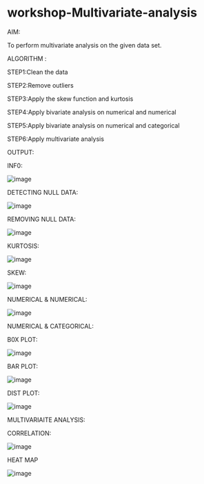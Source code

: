 # workshop-Multivariate-analysis
AIM:

  To perform multivariate analysis on the given data set.
  
ALGORITHM :

  STEP1:Clean the data
  
  STEP2:Remove outliers
  
  STEP3:Apply the skew function and kurtosis 
  
  STEP4:Apply bivariate analysis on numerical and numerical
  
  STEP5:Apply bivariate analysis on numerical and categorical
  
  STEP6:Apply multivariate analysis
  
  OUTPUT:
  
  INF0:
  
  ![image](https://user-images.githubusercontent.com/95408674/192588212-212eece8-788a-4d07-9c8f-2cf49c8de960.png)

DETECTING NULL DATA:

![image](https://user-images.githubusercontent.com/95408674/192588408-12d5a72b-1fea-4ca7-aa6d-8fb71ea60f19.png)

REMOVING NULL DATA:

![image](https://user-images.githubusercontent.com/95408674/192588886-dcbb1e10-a903-45f9-be25-ea19b31e184e.png)

KURTOSIS:

![image](https://user-images.githubusercontent.com/95408674/192590861-c948c1c9-897d-4d5b-8834-7d60766b72f8.png)

SKEW:

![image](https://user-images.githubusercontent.com/95408674/192591130-d5f6176d-a2c9-4d1a-be47-4ef51c25cd79.png)


NUMERICAL & NUMERICAL:

![image](https://user-images.githubusercontent.com/95408674/192590131-1e779e2f-d72c-482e-a9ae-6b9df5ab7ac3.png)


  NUMERICAL & CATEGORICAL:
  
  B0X PLOT:
  
  ![image](https://user-images.githubusercontent.com/95408674/192574958-b6ea196c-2c65-44c6-80fb-fad3bba88d14.png)

BAR PLOT:

![image](https://user-images.githubusercontent.com/95408674/192575905-c03f4258-cde9-472c-9f0b-57d3f5ce759f.png)

DIST PLOT:

![image](https://user-images.githubusercontent.com/95408674/192578726-a59cd062-50fe-4f89-9838-049eff8d5aac.png)

MULTIVARIAITE ANALYSIS:

CORRELATION:

![image](https://user-images.githubusercontent.com/95408674/192587738-434cc047-0500-4bb0-b0d6-a975778adeaf.png)


HEAT MAP

![image](https://user-images.githubusercontent.com/95408674/192585948-34573368-f1d7-4af5-ac43-539268c48b85.png)

